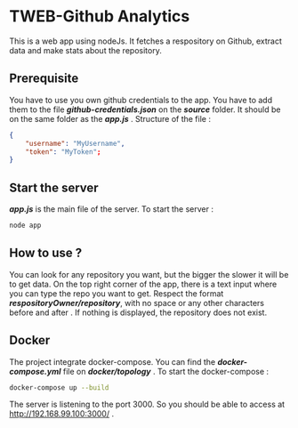 # TWEB-Github Analytics
This is a web app using nodeJs. It fetches a respository on Github, extract data and make stats about the repository.
## Prerequisite
You have to use you own github credentials to the app. You have to add them to the file *__github-credentials.json__* on the *__source__* folder. It should be on the same folder as the *__app.js__* . Structure of the file :
```JSON
{
	"username": "MyUsername",
	"token": "MyToken";
}
```
## Start the server
*__app.js__* is the main file of the server. To start the server :
```bash
node app
```
## How to use ?
You can look for any repository you want, but the bigger the slower it will be to get data. 
On the top right corner of the app, there is a text input where you can type the repo you want to get.
Respect the format *__respositoryOwner/repository__*, with no space or any other characters before and after . If nothing is displayed, the repository does not exist.
## Docker
The project integrate  docker-compose. You can find the *__docker-compose.yml__* file on *__docker/topology__* . To start the docker-compose : 
```bash
docker-compose up --build
```
The server is listening to the port 3000. So you should be able to access at http://192.168.99.100:3000/ .